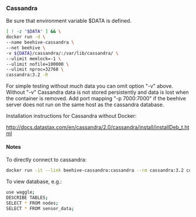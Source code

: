 ### Cassandra

Be sure that environment variable $DATA is defined.
```bash
[ ! -z "$DATA" ] && \
docker run -d \
--name beehive-cassandra \
--net beehive \
-v ${DATA}/cassandra/:/var/lib/cassandra/ \
--ulimit memlock=-1 \
--ulimit nofile=100000 \
--ulimit nproc=32768 \
cassandra:3.2 -R
```
For simple testing without much data you can omit option "-v" above. Without "-v" Cassandra data is not stored persistently and data is lost when the container is removed. Add port mapping "-p 7000:7000" if the beehive server does not run on the same host as the cassandra database.


Installation instructions for Cassandra without Docker:

http://docs.datastax.com/en/cassandra/2.0/cassandra/install/installDeb_t.html


#### Notes

To directly connect to cassandra:
```bash
docker run -it --link beehive-cassandra:cassandra --rm cassandra:3.2 cqlsh cassandra
```
To view database, e.g.:
```bash
use waggle;
DESCRIBE TABLES;
SELECT * FROM nodes;
SELECT * FROM sensor_data;
```
